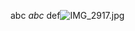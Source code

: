 abc
$abc$
def![IMG_2917.jpg](http://localhost:8080/webapps/img/2022-06-23T16:52:01.424798-22c09bd5-e88a-4fd8-b7da-c2cf24c6eb31-IMG_2917.jpg)